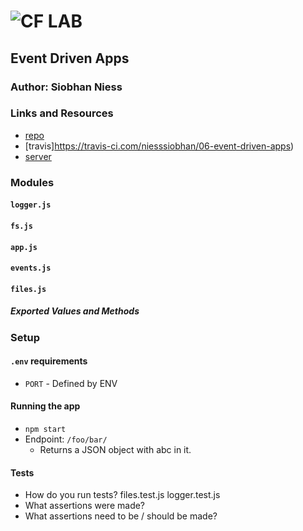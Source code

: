 ![CF](http://i.imgur.com/7v5ASc8.png) LAB
=================================================

## Event Driven Apps

### Author: Siobhan Niess

### Links and Resources
* [repo](https://github.com/niesssiobhan/06-event-driven-apps)
* [travis]https://travis-ci.com/niesssiobhan/06-event-driven-apps)
* [server](https://git.heroku.com/niess-06-lab.git)

### Modules
#### `logger.js`
#### `fs.js`
#### `app.js`
#### `events.js`
#### `files.js`
##### Exported Values and Methods

### Setup
#### `.env` requirements
* `PORT` - Defined by ENV

#### Running the app
* `npm start`
* Endpoint: `/foo/bar/`
  * Returns a JSON object with abc in it.

#### Tests
* How do you run tests?
 files.test.js
 logger.test.js
* What assertions were made?
* What assertions need to be / should be made?
